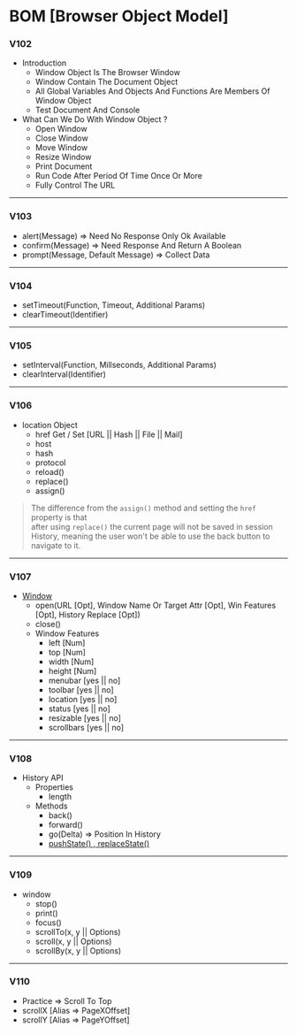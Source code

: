 # BOM [Browser Object Model]

### V102

- Introduction
  - Window Object Is The Browser Window
  - Window Contain The Document Object
  - All Global Variables And Objects And Functions Are Members Of Window Object
  - Test Document And Console
- What Can We Do With Window Object ?
  - Open Window
  - Close Window
  - Move Window
  - Resize Window
  - Print Document
  - Run Code After Period Of Time Once Or More
  - Fully Control The URL

---

### V103

- alert(Message) => Need No Response Only Ok Available
- confirm(Message) => Need Response And Return A Boolean
- prompt(Message, Default Message) => Collect Data

---

### V104

- setTimeout(Function, Timeout, Additional Params)
- clearTimeout(Identifier)

---

### V105

- setInterval(Function, Millseconds, Additional Params)
- clearInterval(Identifier)

---

### V106

- location Object
  - href Get / Set [URL || Hash || File || Mail]
  - host
  - hash
  - protocol
  - reload()
  - replace()
  - assign()

> The difference from the `assign()` method and setting the `href` property is that  
> after using `replace()` the current page will not be saved in session History, meaning the user won't be able to use the back button to navigate to it.

---

### V107

- [Window](https://javascript.info/popup-windows#window-open)
  - open(URL [Opt], Window Name Or Target Attr [Opt], Win Features [Opt], History Replace [Opt])
  - close()
  - Window Features
    - left [Num]
    - top [Num]
    - width [Num]
    - height [Num]
    - menubar [yes || no]
    - toolbar [yes || no]
    - location [yes || no]
    - status [yes || no]
    - resizable [yes || no]
    - scrollbars [yes || no]

---

### V108

- History API
  - Properties
    - length
  - Methods
    - back()
    - forward()
    - go(Delta) => Position In History
    - [pushState() , replaceState()](https://developer.mozilla.org/en-US/docs/Web/API/History_API/Working_with_the_History_API#example_of_pushstate_method)

---

### V109

- window
  - stop()
  - print()
  - focus()
  - scrollTo(x, y || Options)
  - scroll(x, y || Options)
  - scrollBy(x, y || Options)

---

### V110

- Practice => Scroll To Top
- scrollX [Alias => PageXOffset]
- scrollY [Alias => PageYOffset]
